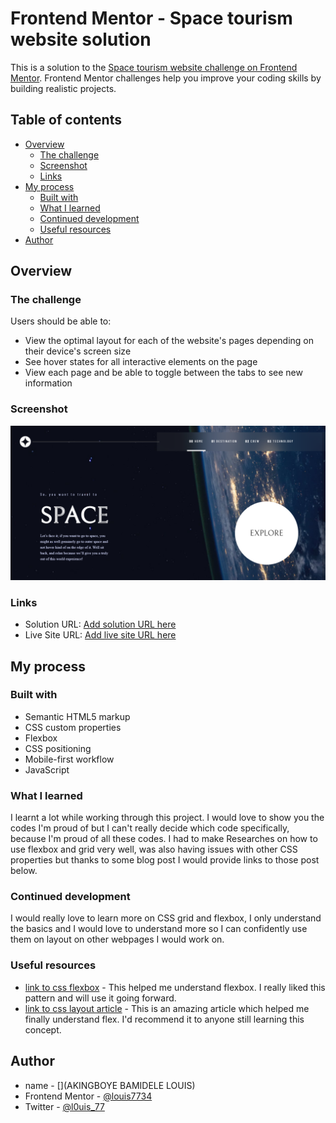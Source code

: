 # Frontend Mentor - Space tourism website solution

This is a solution to the [Space tourism website challenge on Frontend Mentor](https://www.frontendmentor.io/challenges/space-tourism-multipage-website-gRWj1URZ3). Frontend Mentor challenges help you improve your coding skills by building realistic projects.

## Table of contents

- [Overview](#overview)
  - [The challenge](#the-challenge)
  - [Screenshot](#screenshot)
  - [Links](#links)
- [My process](#my-process)
  - [Built with](#built-with)
  - [What I learned](#what-i-learned)
  - [Continued development](#continued-development)
  - [Useful resources](#useful-resources)
- [Author](#author)

## Overview

### The challenge

Users should be able to:

- View the optimal layout for each of the website's pages depending on their device's screen size
- See hover states for all interactive elements on the page
- View each page and be able to toggle between the tabs to see new information

### Screenshot

![](./screenshot.png)

### Links

- Solution URL: [Add solution URL here](https://github.com/louis-bamidele/project1-spaceTourismWebsite)
- Live Site URL: [Add live site URL here](https://louis-bamidele.github.io/project1-spaceTourismWebsite/index.html)

## My process

### Built with

- Semantic HTML5 markup
- CSS custom properties
- Flexbox
- CSS positioning
- Mobile-first workflow
- JavaScript


### What I learned
I learnt a lot while working through this project. I would love to show you the codes I'm proud of but I can't really decide which code specifically, because I'm proud of all these codes. I had to make Researches on how to use flexbox and grid very well, was also having issues with other CSS properties but thanks to some blog post I would provide links to those post below.  

### Continued development
I would really love to learn more on CSS grid and flexbox, I only understand the basics and I would love to understand more so I can confidently use them on layout on other webpages I would work on.


### Useful resources

- [link to css flexbox](https://css-tricks.com/snippets/css/a-guide-to-flexbox/) - This helped me understand flexbox. I really liked this pattern and will use it going forward.
- [link to css layout article](https://developer.mozilla.org/en-US/docs/Learn/CSS/CSS_layout/Flexbox) - This is an amazing article which helped me finally understand flex. I'd recommend it to anyone still learning this concept.

## Author

- name - [](AKINGBOYE BAMIDELE LOUIS)
- Frontend Mentor - [@louis7734](https://www.frontendmentor.io/profile/louis7734)
- Twitter - [@l0uis_77](https://twitter.com/l0uis_77)


